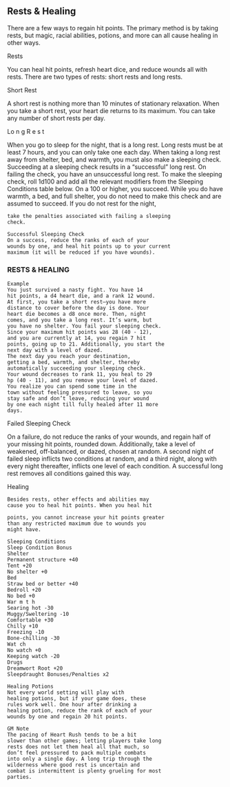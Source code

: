 ## Rests & Healing

There are a few ways to regain hit points. The
primary method is by taking rests, but magic, racial
abilities, potions, and more can all cause healing in
other ways.

Rests

You can heal hit points, refresh heart dice, and
reduce wounds all with rests. There are two types of
rests: short rests and long rests.

Short Rest

A short rest is nothing more than 10 minutes of
stationary relaxation. When you take a short rest,
your heart die returns to its maximum. You can take
any number of short rests per day.

Lo n g R e s t

When you go to sleep for the night, that is a long
rest. Long rests must be at least 7 hours, and you can
only take one each day. When taking a long rest
away from shelter, bed, and warmth, you must also
make a sleeping check. Succeeding at a sleeping
check results in a “successful” long rest. On failing
the check, you have an unsuccessful long rest.
To make the sleeping check, roll 1d100 and add
all the relevant modifiers from the Sleeping
Conditions table below. On a 100 or higher, you
succeed.
While you do have warmth, a bed, and full
shelter, you do not need to make this check and are
assumed to succeed. If you do not rest for the night,

```
take the penalties associated with failing a sleeping
check.
```

```
Successful Sleeping Check
On a success, reduce the ranks of each of your
wounds by one, and heal hit points up to your current
maximum (it will be reduced if you have wounds).
```

### RESTS & HEALING

```
Example
You just survived a nasty fight. You have 14
hit points, a d4 heart die, and a rank 12 wound.
At first, you take a short rest—you have more
distance to cover before the day is done. Your
heart die becomes a d8 once more. Then, night
comes, and you take a long rest. It’s warm, but
you have no shelter. You fail your sleeping check.
Since your maximum hit points was 28 (40 - 12),
and you are currently at 14, you regain 7 hit
points, going up to 21. Additionally, you start the
next day with a level of dazed.
The next day you reach your destination,
getting a bed, warmth, and shelter, thereby
automatically succeeding your sleeping check.
Your wound decreases to rank 11, you heal to 29
hp (40 - 11), and you remove your level of dazed.
You realize you can spend some time in the
town without feeling pressured to leave, so you
stay safe and don’t leave, reducing your wound
by one each night till fully healed after 11 more
days.
```

Failed Sleeping Check

On a failure, do not reduce the ranks of your
wounds, and regain half of your missing hit points,
rounded down. Additionally, take a level of
weakened, off-balanced, or dazed, chosen at random.
A second night of failed sleep inflicts two conditions
at random, and a third night, along with every night
thereafter, inflicts one level of each condition. A
successful long rest removes all conditions gained
this way.

Healing

```
Besides rests, other effects and abilities may
cause you to heal hit points. When you heal hit
```

```
points, you cannot increase your hit points greater
than any restricted maximum due to wounds you
might have.
```

```
Sleeping Conditions
Sleep Condition Bonus
Shelter
Permanent structure +40
Tent +20
No shelter +0
Bed
Straw bed or better +40
Bedroll +20
No bed +0
War m t h
Searing hot -30
Muggy/Sweltering -10
Comfortable +30
Chilly +10
Freezing -10
Bone-chilling -30
Wat ch
No watch +0
Keeping watch -20
Drugs
Dreamwort Root +20
Sleepdraught Bonuses/Penalties x2
```

```
Healing Potions
Not every world setting will play with
healing potions, but if your game does, these
rules work well. One hour after drinking a
healing potion, reduce the rank of each of your
wounds by one and regain 20 hit points.
```

```
GM Note
The pacing of Heart Rush tends to be a bit
slower than other games; letting players take long
rests does not let them heal all that much, so
don’t feel pressured to pack multiple combats
into only a single day. A long trip through the
wilderness where good rest is uncertain and
combat is intermittent is plenty grueling for most
parties.
```